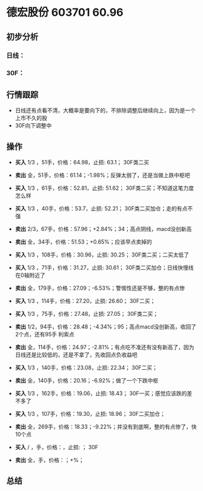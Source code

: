 # 德宏股份 603701 60.96
## 初步分析
### 日线：
  
### 30F：
  
## 行情跟踪
  - 日线还有点看不清，大概率是要向下的，不排除调整后继续向上，因为是一个上市不久的股
  - 30F向下调整中
## 操作
  - **买入** 1/3 ，51手，价格：64.98，止损: 63.1； 30F类二买
  - **卖出** 全，51手，价格：61.14；-1.98%；反弹太弱了，还是当做上跌中枢吧

  - **买入** 1/3 ，61手，价格：52.81，止损: 51.62； 30F类二买；不知道这笔力度怎么样
  - **买入** 1/3 ，40手，价格：53.7，止损: 52.21； 30F类二买加仓；走的有点不强
  - **卖出** 2/3，67手，价格：57.96；+2.84%；34；高点阴线，macd没创新高
  - **卖出** 全，34手，价格：51.53；+0.65%；应该早点卖掉的

  - **买入** 1/3 ，108手，价格：30.96，止损: 30.25； 30F类二买；二买太低了
  - **买入** 1/3 ，71手，价格：31.27，止损: 30.61； 30F类二买加仓；日线快慢线在0轴附近了
  - **卖出** 全，179手，价格：27.09；-6.53%；警惕性还是不够，整的有点惨

  - **买入** 1/3 ，114手，价格：27.20，止损: 26.60； 30F二买；
  - **买入** 1/3 ，75手，价格：27.48，止损: 27.05； 30F类二买；
  - **卖出** 1/2，94手，价格：28.48；-4.34%；95；高点macd没创新高，收回了2个点，还有95手 利索点
  - **卖出** 全，114手，价格：24.97；-2.81%；有点吃不准还有没有新高了，因为日线还是比较低的，还是不拿了，先收回点负收益吧

  - **买入** 1/3 ，140手，价格：23.08，止损: 22.34； 30F二买；
  - **卖出** 全，140手，价格：20.16；-6.92%；做了一个下跌中枢

  - **买入** 1/3 ，162手，价格：19.06，止损: 18.43； 30F一买；感觉应该跌的差不多了
  - **买入** 1/3 ，107手，价格：19.30，止损: 18.96； 30F二买加仓；
  - **卖出** 全，269手，价格：18.33；-9.22%；并没有到底啊，整的有点惨了，快10个点

  - **买入** / ，手，价格：，止损: ； 30F
  - **卖出** 全，手，价格：；+%；

## 总结
  